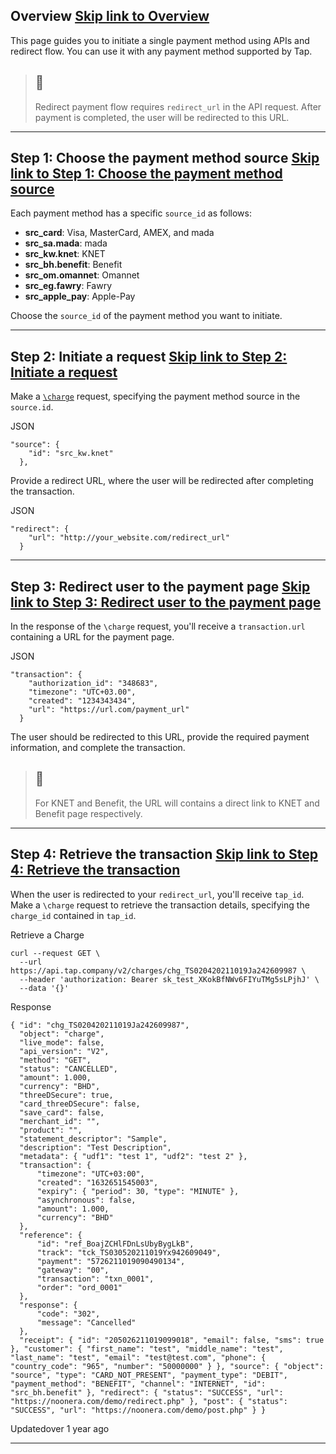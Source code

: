 ## Overview   [Skip link to Overview](https://developers.tap.company/docs/redirect\#overview)

This page guides you to initiate a single payment method using APIs and redirect flow. You can use it with any payment method supported by Tap.

> ## 📘
>
> Redirect payment flow requires `redirect_url` in the API request. After payment is completed, the user will be redirected to this URL.

* * *

## Step 1: Choose the payment method source   [Skip link to Step 1: Choose the payment method source](https://developers.tap.company/docs/redirect\#step-1-choose-the-payment-method-source)

Each payment method has a specific `source_id` as follows:

- **src\_card**: Visa, MasterCard, AMEX, and mada
- **src\_sa.mada**: mada
- **src\_kw.knet**: KNET
- **src\_bh.benefit**: Benefit
- **src\_om.omannet**: Omannet
- **src\_eg.fawry**: Fawry
- **src\_apple\_pay**: Apple-Pay

Choose the `source_id` of the payment method you want to initiate.

* * *

## Step 2: Initiate a request   [Skip link to Step 2: Initiate a request](https://developers.tap.company/docs/redirect\#step-2-initiate-a-request)

Make a [`\charge`](https://developers.tap.company/docs/redirect) request, specifying the payment method source in the `source.id`.

JSON

```rdmd-code lang-json theme-light
"source": {
    "id": "src_kw.knet"
  },

```

Provide a redirect URL, where the user will be redirected after completing the transaction.

JSON

```rdmd-code lang-json theme-light
"redirect": {
    "url": "http://your_website.com/redirect_url"
  }

```

* * *

## Step 3: Redirect user to the payment page   [Skip link to Step 3: Redirect user to the payment page](https://developers.tap.company/docs/redirect\#step-3-redirect-user-to-the-payment-page)

In the response of the `\charge` request, you'll receive a `transaction.url` containing a URL for the payment page.

JSON

```rdmd-code lang-json theme-light
"transaction": {
    "authorization_id": "348683",
    "timezone": "UTC+03.00",
    "created": "1234343434",
    "url": "https://url.com/payment_url"
  }

```

The user should be redirected to this URL, provide the required payment information, and complete the transaction.

> ## 📘
>
> For KNET and Benefit, the URL will contains a direct link to KNET and Benefit page respectively.

* * *

## Step 4: Retrieve the transaction   [Skip link to Step 4: Retrieve the transaction](https://developers.tap.company/docs/redirect\#step-4-retrieve-the-transaction)

When the user is redirected to your `redirect_url`, you'll receive `tap_id`. Make a `\charge` request to retrieve the transaction details, specifying the `charge_id` contained in `tap_id`.

Retrieve a Charge

```rdmd-code lang-curl theme-light
curl --request GET \
  --url https://api.tap.company/v2/charges/chg_TS020420211019Ja242609987 \
  --header 'authorization: Bearer sk_test_XKokBfNWv6FIYuTMg5sLPjhJ' \
  --data '{}'

```

Response

```rdmd-code lang-json theme-light
{ "id": "chg_TS020420211019Ja242609987",
  "object": "charge",
  "live_mode": false,
  "api_version": "V2",
  "method": "GET",
  "status": "CANCELLED",
  "amount": 1.000,
  "currency": "BHD",
  "threeDSecure": true,
  "card_threeDSecure": false,
  "save_card": false,
  "merchant_id": "",
  "product": "",
  "statement_descriptor": "Sample",
  "description": "Test Description",
  "metadata": { "udf1": "test 1", "udf2": "test 2" },
  "transaction": {
      "timezone": "UTC+03:00",
      "created": "1632651545003",
      "expiry": { "period": 30, "type": "MINUTE" },
      "asynchronous": false,
      "amount": 1.000,
      "currency": "BHD"
  },
  "reference": {
      "id": "ref_BoajZCHlFDnLsUbyBygLkB",
      "track": "tck_TS030520211019Yx942609049",
      "payment": "5726211019090490134",
      "gateway": "00",
      "transaction": "txn_0001",
      "order": "ord_0001"
  },
  "response": {
      "code": "302",
      "message": "Cancelled"
  },
  "receipt": { "id": "205026211019099018", "email": false, "sms": true }, "customer": { "first_name": "test", "middle_name": "test", "last_name": "test", "email": "test@test.com", "phone": { "country_code": "965", "number": "50000000" } }, "source": { "object": "source", "type": "CARD_NOT_PRESENT", "payment_type": "DEBIT", "payment_method": "BENEFIT", "channel": "INTERNET", "id": "src_bh.benefit" }, "redirect": { "status": "SUCCESS", "url": "https://noonera.com/demo/redirect.php" }, "post": { "status": "SUCCESS", "url": "https://noonera.com/demo/post.php" } }

```

Updatedover 1 year ago

* * *
